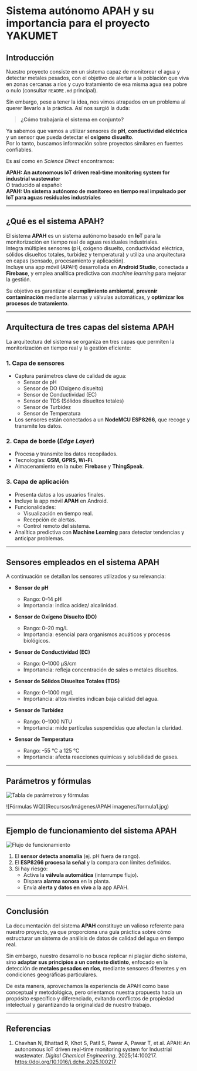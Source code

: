 # Sistema autónomo APAH y su importancia para el proyecto YAKUMET

## Introducción
Nuestro proyecto consiste en un sistema capaz de monitorear el agua y detectar metales pesados, con el objetivo de alertar a la población que viva en zonas cercanas a ríos y cuyo tratamiento de esa misma agua sea pobre o nulo (consultar `README.md` principal).

Sin embargo, pese a tener la idea, nos vimos atrapados en un problema al querer llevarlo a la práctica. Así nos surgió la duda:

> **¿Cómo trabajaría el sistema en conjunto?**

Ya sabemos que vamos a utilizar sensores de **pH**, **conductividad eléctrica** y un sensor que pueda detectar el **oxígeno disuelto**.  
Por lo tanto, buscamos información sobre proyectos similares en fuentes confiables.

Es así como en *Science Direct* encontramos:

**APAH: An autonomous IoT driven real-time monitoring system for industrial wastewater**  
O traducido al español:  
**APAH: Un sistema autónomo de monitoreo en tiempo real impulsado por IoT para aguas residuales industriales**

---

## ¿Qué es el sistema APAH?
El sistema **APAH** es un sistema autónomo basado en **IoT** para la monitorización en tiempo real de aguas residuales industriales.  
Integra múltiples sensores (pH, oxígeno disuelto, conductividad eléctrica, sólidos disueltos totales, turbidez y temperatura) y utiliza una arquitectura en capas (sensado, procesamiento y aplicación).  
Incluye una app móvil (APAH) desarrollada en **Android Studio**, conectada a **Firebase**, y emplea analítica predictiva con *machine learning* para mejorar la gestión.  

Su objetivo es garantizar el **cumplimiento ambiental**, **prevenir contaminación** mediante alarmas y válvulas automáticas, y **optimizar los procesos de tratamiento**.

---

## Arquitectura de tres capas del sistema APAH
La arquitectura del sistema se organiza en tres capas que permiten la monitorización en tiempo real y la gestión eficiente:

### 1. Capa de sensores
- Captura parámetros clave de calidad de agua:
  - Sensor de pH
  - Sensor de DO (Oxígeno disuelto)
  - Sensor de Conductividad (EC)
  - Sensor de TDS (Sólidos disueltos totales)
  - Sensor de Turbidez
  - Sensor de Temperatura
- Los sensores están conectados a un **NodeMCU ESP8266**, que recoge y transmite los datos.

### 2. Capa de borde (*Edge Layer*)
- Procesa y transmite los datos recopilados.
- Tecnologías: **GSM, GPRS, Wi-Fi**.
- Almacenamiento en la nube: **Firebase** y **ThingSpeak**.

### 3. Capa de aplicación
- Presenta datos a los usuarios finales.
- Incluye la app móvil **APAH** en Android.
- Funcionalidades:
  - Visualización en tiempo real.
  - Recepción de alertas.
  - Control remoto del sistema.
- Analítica predictiva con **Machine Learning** para detectar tendencias y anticipar problemas.

---

## Sensores empleados en el sistema APAH
A continuación se detallan los sensores utilizados y su relevancia:

- **Sensor de pH**  
  - Rango: 0–14 pH  
  - Importancia: indica acidez/ alcalinidad.

- **Sensor de Oxígeno Disuelto (DO)**  
  - Rango: 0–20 mg/L  
  - Importancia: esencial para organismos acuáticos y procesos biológicos.

- **Sensor de Conductividad (EC)**  
  - Rango: 0–1000 µS/cm  
  - Importancia: refleja concentración de sales o metales disueltos.

- **Sensor de Sólidos Disueltos Totales (TDS)**  
  - Rango: 0–1000 mg/L  
  - Importancia: altos niveles indican baja calidad del agua.

- **Sensor de Turbidez**  
  - Rango: 0–1000 NTU  
  - Importancia: mide partículas suspendidas que afectan la claridad.

- **Sensor de Temperatura**  
  - Rango: -55 °C a 125 °C  
  - Importancia: afecta reacciones químicas y solubilidad de gases.

---

## Parámetros y fórmulas
![Tabla de parámetros y fórmulas](img/tabla.png)

![Fórmulas WQI](Recursos/Imágenes/APAH imagenes/formula1.jpg)

---

## Ejemplo de funcionamiento del sistema APAH
![Flujo de funcionamiento](img/flujo.png)

1. El **sensor detecta anomalía** (ej. pH fuera de rango).  
2. El **ESP8266 procesa la señal** y la compara con límites definidos.  
3. Si hay riesgo:
   - Activa la **válvula automática** (interrumpe flujo).  
   - Dispara **alarma sonora** en la planta.  
   - Envía **alerta y datos en vivo** a la app APAH.  

---

## Conclusión
La documentación del sistema **APAH** constituye un valioso referente para nuestro proyecto, ya que proporciona una guía práctica sobre cómo estructurar un sistema de análisis de datos de calidad del agua en tiempo real.  

Sin embargo, nuestro desarrollo no busca replicar ni plagiar dicho sistema, sino **adaptar sus principios a un contexto distinto**, enfocado en la detección de **metales pesados en ríos**, mediante sensores diferentes y en condiciones geográficas particulares.  

De esta manera, aprovechamos la experiencia de APAH como base conceptual y metodológica, pero orientamos nuestra propuesta hacia un propósito específico y diferenciado, evitando conflictos de propiedad intelectual y garantizando la originalidad de nuestro trabajo.

---

## Referencias
1. Chavhan N, Bhattad R, Khot S, Patil S, Pawar A, Pawar T, et al. APAH: An autonomous IoT driven real-time monitoring system for Industrial wastewater. *Digital Chemical Engineering*. 2025;14:100217. https://doi.org/10.1016/j.dche.2025.100217
